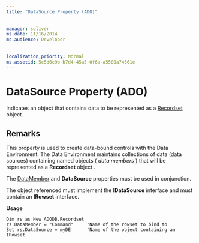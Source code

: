 ```yaml
---
title: "DataSource Property (ADO)"
  
  
manager: soliver
ms.date: 11/16/2014
ms.audience: Developer
 
  
localization_priority: Normal
ms.assetid: 5c5d6c9b-b7d4-45a5-0f6a-a5580a74361e
---
```


# DataSource Property (ADO)

Indicates an object that contains data to be represented as a [Recordset](recordset-object-ado.md) object. 
  
## Remarks

This property is used to create data-bound controls with the Data Environment. The Data Environment maintains collections of data (data sources) containing named objects ( *data members*  ) that will be represented as a **Recordset** object  *.* 
  
The [DataMember](datamember-property-ado.md) and **DataSource** properties must be used in conjunction. 
  
The object referenced must implement the **IDataSource** interface and must contain an **IRowset** interface. 
  
 **Usage**
  
```
Dim rs as New ADODB.Recordset
rs.DataMember = "Command"     'Name of the rowset to bind to
Set rs.DataSource = myDE      'Name of the object containing an IRowset

```


